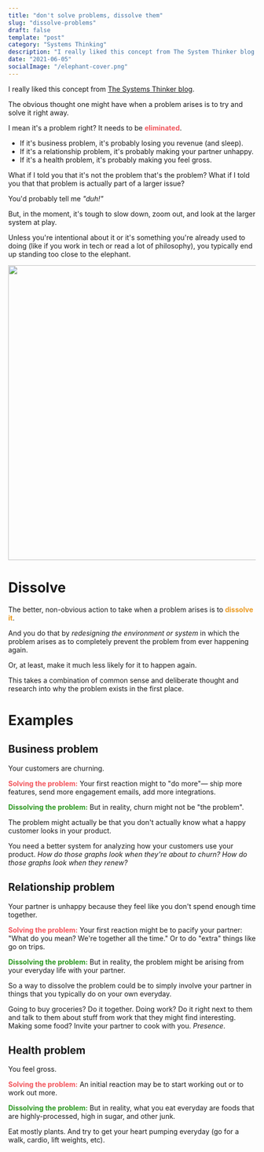 ```yaml
---
title: "don't solve problems, dissolve them"
slug: "dissolve-problems"
draft: false
template: "post"
category: "Systems Thinking"
description: "I really liked this concept from The System Thinker blog. The obvious thought is to try and solve a problem when it arises. But the better, non-obvious action to take is to dissolve the problem by redesigning the environment or system in which the problem arises."
date: "2021-06-05"
socialImage: "/elephant-cover.png"
---
```


I really liked this concept from [The Systems Thinker blog](https://thesystemsthinker.com/a-lifetime-of-systems-thinking/).

The obvious thought one might have when a problem arises is to try and solve it right away.

I mean it's a problem right? It needs to be <span style="color:#f2545b">**eliminated**</span>.

- If it's business problem, it's probably losing you revenue (and sleep).
- If it's a relationship problem, it's probably making your partner unhappy.
- If it's a health problem, it's probably making you feel gross.

What if I told you that it's not the problem that's the problem? What if I told you that that problem is actually part of a larger issue?

You'd probably tell me _"duh!"_

But, in the moment, it's tough to slow down, zoom out, and look at the larger system at play.

Unless you're intentional about it or it's something you're already used to doing (like if you work in tech or read a lot of philosophy), you typically end up standing too close to the elephant.

<img src="/too-close-to-elephant.gif" alt="" border="0" width="600">

# Dissolve

The better, non-obvious action to take when a problem arises is to <span style="color:#EB991E">**dissolve it**</span>.

And you do that by _redesigning the environment or system_ in which the problem arises as to completely prevent the problem from ever happening again.

Or, at least, make it much less likely for it to happen again.

This takes a combination of common sense and deliberate thought and research into why the problem exists in the first place.

# Examples

## Business problem

Your customers are churning.

<span style="color:#f2545b">**Solving the problem:**</span> Your first reaction might to "do more"— ship more features, send more engagement emails, add more integrations.

<span style="color:#2B9720">**Dissolving the problem:**</span> But in reality, churn might not be "the problem".

The problem might actually be that you don't actually know what a happy customer looks in your product.

You need a better system for analyzing how your customers use your product. _How do those graphs look when they're about to churn? How do those graphs look when they renew?_

## Relationship problem

Your partner is unhappy because they feel like you don't spend enough time together.

<span style="color:#f2545b">**Solving the problem:**</span> Your first reaction might be to pacify your partner: "What do you mean? We're together all the time." Or to do "extra" things like go on trips.

<span style="color:#2B9720">**Dissolving the problem:**</span> But in reality, the problem might be arising from your everyday life with your partner.

So a way to dissolve the problem could be to simply involve your partner in things that you typically do on your own everyday.

Going to buy groceries? Do it together. Doing work? Do it right next to them and talk to them about stuff from work that they might find interesting. Making some food? Invite your partner to cook with you. _Presence_.

## Health problem

You feel gross.

<span style="color:#f2545b">**Solving the problem:**</span> An initial reaction may be to start working out or to work out more.

<span style="color:#2B9720">**Dissolving the problem:**</span> But in reality, what you eat everyday are foods that are highly-processed, high in sugar, and other junk.

Eat mostly plants. And try to get your heart pumping everyday (go for a walk, cardio, lift weights, etc).

<br />
